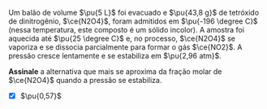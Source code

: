 Um balão de volume $\pu{5 L}$ foi evacuado e $\pu{43,8 g}$ de tetróxido de dinitrogênio, $\ce{N2O4}$, foram admitidos em $\pu{-196 \degree C}$ (nessa temperatura, este composto é um sólido incolor). A amostra foi aquecida até $\pu{25 \degree C}$ e, no processo, $\ce{N2O4}$ se vaporiza e se dissocia parcialmente para formar o gás $\ce{NO2}$. A pressão cresce lentamente e se estabiliza em $\pu{2,96 atm}$.

**Assinale** a alternativa que mais se aproxima da fração molar de $\ce{N2O4}$ quando a pressão se estabiliza.

- [x] $\pu{0,57}$

